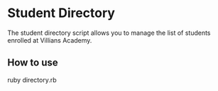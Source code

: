 # Student Directory #

The student directory script allows you to manage the list of students enrolled at Villians Academy.

## How to use ##


ruby directory.rb
